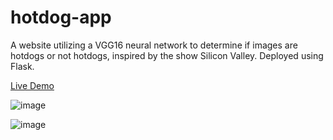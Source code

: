 # hotdog-app
A website utilizing a VGG16 neural network to determine if images are hotdogs or not hotdogs, inspired by the show Silicon Valley. Deployed using Flask.

[Live Demo](http://kiaravong.pythonanywhere.com/)

![image](https://github.com/kiara-v/hotdog-app/assets/77811430/7a15283e-9e11-461f-ac56-0bb70d09092b)

![image](https://github.com/kiara-v/hotdog-app/assets/77811430/11a63620-f6be-4e24-a109-6d1ac3eada2a)
